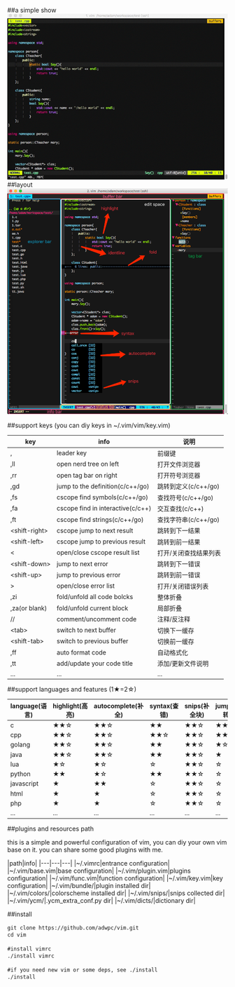 ##a simple show
![show](./show.gif)
##layout
![vim](./vim.png)

##support keys (you can diy keys in ~/.vim/vim/key.vim)

|key|info|说明|
|---|---|---|
|,|leader key|前缀键|
|,ll|open nerd tree on left|打开文件浏览器|
|,rr|open tag bar on right|打开符号浏览器|
|,gd|jump to the definition(c/c++/go)|跳转到定义(c/c++/go)|
|,fs|cscope find symbols(c/c++/go)|查找符号(c/c++/go)|
|,fa|cscope find in interactive(c/c++)|交互查找(c/c++)|
|,ft|cscope find strings(c/c++/go)|查找字符串(c/c++/go)|
|\<shift-right\>|cscope jump to next result|跳转到下一结果|
|\<shift-left\>|cscope jump to previous result|跳转到前一结果|
|<|open/close cscope result list|打开/关闭查找结果列表|
|\<shift-down\>|jump to next error|跳转到下一错误|
|\<shift-up\>|jump to previous error|跳转到前一错误|
|>|open/close error list|打开/关闭错误列表|
|,zi|fold/unfold all code bolcks|整体折叠|
|,za(or blank)|fold/unfold current block|局部折叠|
|//|comment/uncomment code|注释/反注释|
|\<tab\>|switch to next buffer|切换下一缓存|
|\<shift-tab\>|switch to previous buffer|切换前一缓存|
|,ff|auto format code|自动格式化|
|,tt|add/update your code title|添加/更新文件说明|
|...|...|...|


##support languages and features (1★=2☆)

|language(语言)|highlight(高亮)|autocomplete(补全)|syntax(查错)|snips(补全块)|jump(跳转)|todo(待改进)|
|---|---|---|---|---|---|---|
|c|★★☆|★★☆|★★|★★☆|★★|☆|
|cpp|★★☆|★★☆|★★☆|★★☆|★★|☆|
|golang|★★☆|★★☆|★★|★★☆|★☆|☆|
|java|★★☆|★★☆|★★|★★☆|★|★|
|lua|★☆|★☆|☆|★★☆|☆|★☆|
|python|★★|★☆|★★|★★☆|☆|★★|
|javascript|★|★★|☆|★★☆|☆|★★|
|html|★|★|☆|★★☆|☆|★★|
|php|★|★|☆|★★☆|☆|★★|
|...|...|...|...|...|...|...|

##plugins and resources path

this is a simple and powerful configuration of vim, you can diy your own vim base on it.
you can share some good plugins with me.

|path|info|
|---|---|---|
|~/.vimrc|entrance configuration|
|~/.vim/base.vim|base configuration|
|~/.vim/plugin.vim|plugins configuration|
|~/.vim/func.vim|function configuration|
|~/.vim/key.vim|key configuration|
|~/.vim/bundle/|plugin installed dir|
|~/.vim/colors/|colorscheme installed dir|
|~/.vim/snips/|snips collected dir|
|~/.vim/ycm/|.ycm\_extra\_conf.py dir|
|~/.vim/dicts/|dictionary dir|

##install

	git clone https://github.com/adwpc/vim.git
	cd vim
	
	#install vimrc
	./install vimrc
	
    #if you need new vim or some deps, see ./install
    ./install
